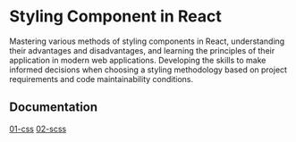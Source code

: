 # Styling Component in React

Mastering various methods of styling components in React, understanding their advantages and disadvantages, and learning the principles of their application in modern web applications. 
Developing the skills to make informed decisions when choosing a styling methodology based on project requirements and code maintainability conditions.

## Documentation
[01-css](01_css/README.md)
[02-scss](02_scss/README.md)
